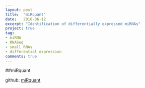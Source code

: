 ```yaml
---
layout: post
title:  "miRquant"
date:   2016-06-12
excerpt: "Identification of differentially expressed miRNAs"
project: true
tag:
- miRNA 
- RNASeq
- small RNAs
- differential expression
comments: true
---
```


##miRquant

github: [miRquant](https://github.com/Sethupathy-Lab/miRquant)
